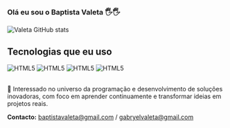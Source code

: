 ### Olá eu sou o Baptista Valeta 🖐️🖐️

![Valeta GitHub stats](https://github-readme-stats.vercel.app/api?username=Baptista-Valeta&show_icons=true&theme=dracula)

## Tecnologias que eu uso

<div style="display: inline_block">
   <img alt="HTML5" src="https://img.shields.io/badge/HTML5-E34F26?style=for-the-badge&logo=html5&logoColor=white">
   <img alt="HTML5" src="https://img.shields.io/badge/CSS3-1572B6?style=for-the-badge&logo=css3&logoColor=white">
   <img alt="HTML5" src="https://img.shields.io/badge/JavaScript-F7DF1E?style=for-the-badge&logo=JavaScript&logoColor=white">
   <img alt="HTML5" src="https://img.shields.io/badge/TypeScript-007ACC?style=for-the-badge&logo=typescript&logoColor=white">
</div>
<br>

🚀 Interessado no universo da programação e desenvolvimento de soluções inovadoras, com foco em aprender continuamente e transformar ideias em projetos reais.

**Contacto:** baptistavaleta@gmail.com / gabryelvaleta@gmail.com
